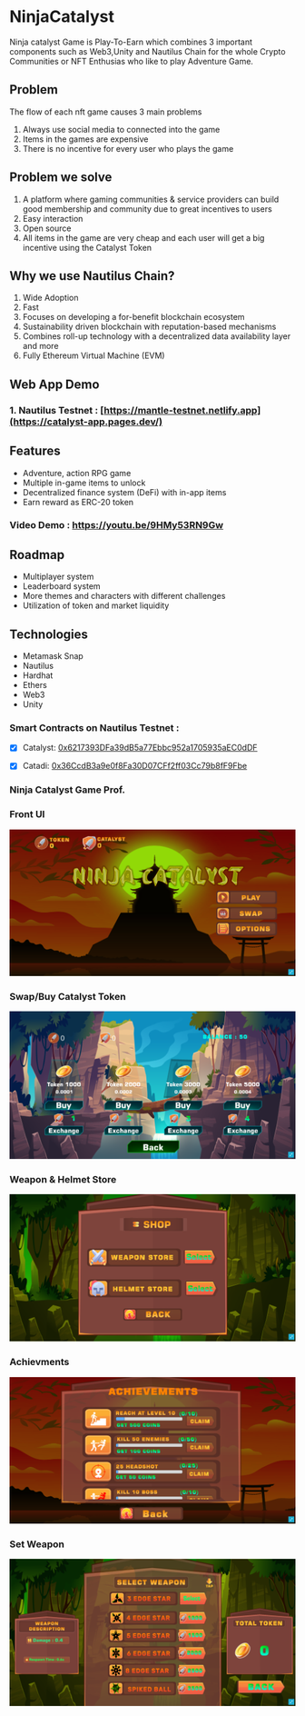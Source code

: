 # NinjaCatalyst
Ninja catalyst Game is Play-To-Earn which combines 3 important components such as Web3,Unity and Nautilus Chain for the whole Crypto Communities or NFT Enthusias who like to play Adventure Game.

## Problem
The  flow of each nft game causes 3 main problems
1. Always use social media to connected into the game
2. Items in the games are expensive
3. There is no incentive for every user who plays the game

## Problem we solve
1. A platform where gaming communities & service providers can build good membership and community due to great incentives to users
2. Easy interaction
3. Open source
4. All items in the game are very cheap and each user will get a big incentive using the Catalyst Token

## Why we use Nautilus Chain?
1. Wide Adoption
2. Fast
3. Focuses on developing a for-benefit blockchain ecosystem
4. Sustainability driven blockchain with reputation-based mechanisms
5. Combines roll-up technology with a decentralized data availability layer and more
6. Fully Ethereum Virtual Machine (EVM)

## Web App Demo
### 1. Nautilus Testnet : [https://mantle-testnet.netlify.app](https://catalyst-app.pages.dev/)

## Features
* Adventure, action RPG game
* Multiple in-game items to unlock
* Decentralized finance system (DeFi) with in-app items
* Earn reward as ERC-20 token

### Video Demo : https://youtu.be/9HMy53RN9Gw

## Roadmap
- Multiplayer system
- Leaderboard system
- More themes and characters with different challenges
- Utilization of token and market liquidity

## Technologies
- Metamask Snap
- Nautilus
- Hardhat
- Ethers
- Web3
- Unity


### Smart Contracts on Nautilus Testnet : 
- [x] Catalyst: [0x6217393DFa39dB5a77Ebbc952a1705935aEC0dDF](https://triton.nautscan.com/triton/search/0x36CcdB3a9e0f8Fa30D07CFf2ff03Cc79b8fF9Fbe)
- [x] Catadi:  [0x36CcdB3a9e0f8Fa30D07CFf2ff03Cc79b8fF9Fbe](https://triton.nautscan.com/triton/search/0x36CcdB3a9e0f8Fa30D07CFf2ff03Cc79b8fF9Fbe)


### Ninja Catalyst Game Prof.
### Front UI
<p align ="center">
<img src="./Prof/p1.png">
</p>

### Swap/Buy Catalyst Token
<p align ="center">
<img src="./Prof/p2.png">
</p>

### Weapon & Helmet Store
<p align ="center">
<img src="./Prof/p3.png">
</p>

### Achievments
<p align ="center">
<img src="./Prof/p4.png">
</p>

### Set Weapon
<p align ="center">
<img src="./Prof/p5.png">
</p>










